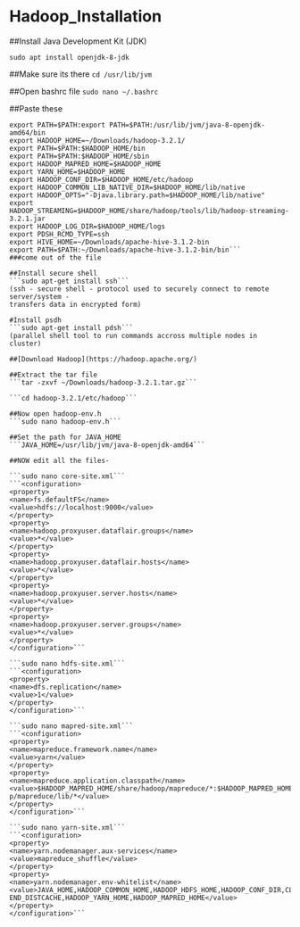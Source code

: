 # Hadoop_Installation

##Install Java Development Kit (JDK)

```sudo apt install openjdk-8-jdk```

##Make sure its there
```cd /usr/lib/jvm```

##Open bashrc file
```sudo nano ~/.bashrc```

##Paste these
```export JAVA_HOME=/usr/lib/jvm/java-8-openjdk-amd64
export PATH=$PATH:export PATH=$PATH:/usr/lib/jvm/java-8-openjdk-amd64/bin
export HADOOP_HOME=~/Downloads/hadoop-3.2.1/
export PATH=$PATH:$HADOOP_HOME/bin
export PATH=$PATH:$HADOOP_HOME/sbin
export HADOOP_MAPRED_HOME=$HADOOP_HOME
export YARN_HOME=$HADOOP_HOME
export HADOOP_CONF_DIR=$HADOOP_HOME/etc/hadoop
export HADOOP_COMMON_LIB_NATIVE_DIR=$HADOOP_HOME/lib/native
export HADOOP_OPTS="-Djava.library.path=$HADOOP_HOME/lib/native"
export
HADOOP_STREAMING=$HADOOP_HOME/share/hadoop/tools/lib/hadoop-streaming-3.2.1.jar
export HADOOP_LOG_DIR=$HADOOP_HOME/logs
export PDSH_RCMD_TYPE=ssh
export HIVE_HOME=~/Downloads/apache-hive-3.1.2-bin
export PATH=$PATH:~/Downloads/apache-hive-3.1.2-bin/bin```
###come out of the file

##Install secure shell
```sudo apt-get install ssh```
(ssh - secure shell - protocol used to securely connect to remote server/system -
transfers data in encrypted form)

#Install psdh
```sudo apt-get install pdsh```
(parallel shell tool to run commands accross multiple nodes in cluster)

##[Download Hadoop](https://hadoop.apache.org/)

##Extract the tar file
```tar -zxvf ~/Downloads/hadoop-3.2.1.tar.gz```

```cd hadoop-3.2.1/etc/hadoop```

##Now open hadoop-env.h
```sudo nano hadoop-env.h```

##Set the path for JAVA_HOME
```JAVA_HOME=/usr/lib/jvm/java-8-openjdk-amd64```

##NOW edit all the files-

```sudo nano core-site.xml```
```<configuration>
<property>
<name>fs.defaultFS</name>
<value>hdfs://localhost:9000</value>
</property>
<property>
<name>hadoop.proxyuser.dataflair.groups</name>
<value>*</value>
</property>
<property>
<name>hadoop.proxyuser.dataflair.hosts</name>
<value>*</value>
</property>
<property>
<name>hadoop.proxyuser.server.hosts</name>
<value>*</value>
</property>
<property>
<name>hadoop.proxyuser.server.groups</name>
<value>*</value>
</property>
</configuration>```

```sudo nano hdfs-site.xml```
```<configuration>
<property>
<name>dfs.replication</name>
<value>1</value>
</property>
</configuration>```

```sudo nano mapred-site.xml```
```<configuration>
<property>
<name>mapreduce.framework.name</name>
<value>yarn</value>
</property>
<property>
<name>mapreduce.application.classpath</name>
<value>$HADOOP_MAPRED_HOME/share/hadoop/mapreduce/*:$HADOOP_MAPRED_HOME/share/hadoo
p/mapreduce/lib/*</value>
</property>
</configuration>```

```sudo nano yarn-site.xml```
```<configuration>
<property>
<name>yarn.nodemanager.aux-services</name>
<value>mapreduce_shuffle</value>
</property>
<property>
<name>yarn.nodemanager.env-whitelist</name>
<value>JAVA_HOME,HADOOP_COMMON_HOME,HADOOP_HDFS_HOME,HADOOP_CONF_DIR,CLASSPATH_PREP
END_DISTCACHE,HADOOP_YARN_HOME,HADOOP_MAPRED_HOME</value>
</property>
</configuration>```
